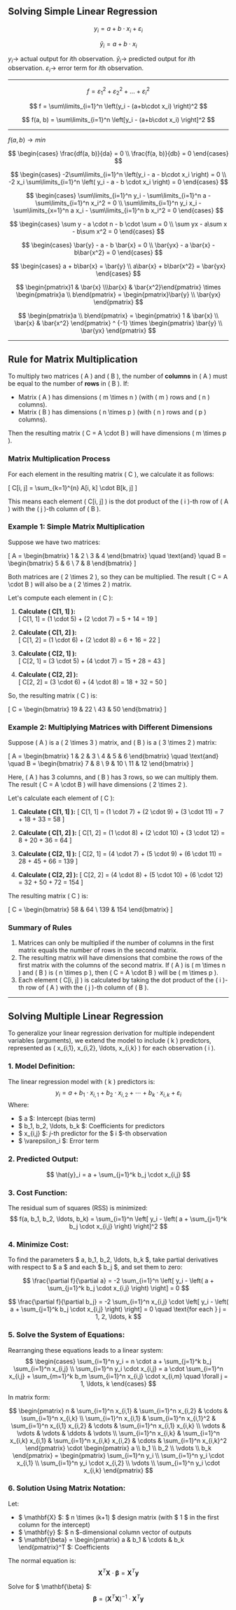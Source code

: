 ## Solving Simple Linear Regression

$$
y_i = a + b \cdot x_i + \varepsilon_i
$$

$$
\hat{y}_i = a + b \cdot x_i
$$

$y_i \to$ actual output for $i$th observation.
$\hat{y}_i \to$ predicted output for $i$th observation.
$\varepsilon_i \to$ error term for $i$th observation.

---

$$
f = \varepsilon_1^2 + \varepsilon_2^2 + \dots + \varepsilon_i^2
$$

$$
f = \sum\limits_{i=1}^n \left(y_i - (a+b\cdot x_i) \right)^2
$$

$$
f(a, b) = \sum\limits_{i=1}^n \left[y_i - (a+b\cdot x_i) \right]^2
$$

---

$f(a,b) \to min$

$$
\begin{cases}
    \frac{df(a, b)}{da} = 0 \\
    \frac{f(a, b)}{db} = 0
\end{cases}
$$

$$
\begin{cases}
    -2\sum\limits_{i=1}^n \left(y_i - a - b\cdot x_i \right) = 0 \\
    -2 x_i \sum\limits_{i=1}^n \left( y_i - a - b \cdot x_i \right) = 0
\end{cases}
$$

$$
\begin{cases}
    \sum\limits_{i=1}^n y_i - \sum\limits_{i=1}^n a - \sum\limits_{i=1}^n x_i^2 = 0 \\
    \sum\limits_{i=1}^n y_i x_i - \sum\limits_{x=1}^n a x_i - \sum\limits_{i=1}^n b x_i^2 = 0
\end{cases}
$$

$$
\begin{cases}
    \sum y - a \cdot n - b \cdot \sum = 0 \\
    \sum yx - a\sum x - b\sum x^2 = 0
\end{cases}
$$

$$
\begin{cases}
    \bar{y} - a - b \bar{x} = 0 \\
    \bar{yx} - a \bar{x} - b\bar{x^2} = 0
\end{cases}
$$

$$
\begin{cases}
    a + b\bar{x} = \bar{y} \\
    a\bar{x} + b\bar{x^2} = \bar{yx}
\end{cases}
$$

$$
\begin{pmatrix}1 & \bar{x} \\\bar{x} & \bar{x^2}\end{pmatrix}
\times
\begin{pmatrix}a \\ b\end{pmatrix} =
\begin{pmatrix}\bar{y} \\ \bar{yx} \end{pmatrix}
$$

$$
\begin{pmatrix}a \\ b\end{pmatrix} =
\begin{pmatrix} 1 & \bar{x} \\ \bar{x} & \bar{x^2} \end{pmatrix} ^ {-1}
\times
\begin{pmatrix} \bar{y} \\ \bar{yx} \end{pmatrix}
$$

---

## Rule for Matrix Multiplication

To multiply two matrices \( A \) and \( B \), the number of **columns** in \( A \) must be equal to the number of **rows** in \( B \). If:

- Matrix \( A \) has dimensions \( m \times n \) (with \( m \) rows and \( n \) columns).
- Matrix \( B \) has dimensions \( n \times p \) (with \( n \) rows and \( p \) columns).

Then the resulting matrix \( C = A \cdot B \) will have dimensions \( m \times p \).

### Matrix Multiplication Process

For each element in the resulting matrix \( C \), we calculate it as follows:

\[
C[i, j] = \sum\_{k=1}^{n} A[i, k] \cdot B[k, j]
\]

This means each element \( C[i, j] \) is the dot product of the \( i \)-th row of \( A \) with the \( j \)-th column of \( B \).

### Example 1: Simple Matrix Multiplication

Suppose we have two matrices:

\[
A = \begin{bmatrix} 1 & 2 \\ 3 & 4 \end{bmatrix} \quad \text{and} \quad B = \begin{bmatrix} 5 & 6 \\ 7 & 8 \end{bmatrix}
\]

Both matrices are \( 2 \times 2 \), so they can be multiplied. The result \( C = A \cdot B \) will also be a \( 2 \times 2 \) matrix.

Let's compute each element in \( C \):

1. **Calculate \( C[1, 1] \):**  
   \[
   C[1, 1] = (1 \cdot 5) + (2 \cdot 7) = 5 + 14 = 19
   \]

2. **Calculate \( C[1, 2] \):**  
   \[
   C[1, 2] = (1 \cdot 6) + (2 \cdot 8) = 6 + 16 = 22
   \]

3. **Calculate \( C[2, 1] \):**  
   \[
   C[2, 1] = (3 \cdot 5) + (4 \cdot 7) = 15 + 28 = 43
   \]

4. **Calculate \( C[2, 2] \):**  
   \[
   C[2, 2] = (3 \cdot 6) + (4 \cdot 8) = 18 + 32 = 50
   \]

So, the resulting matrix \( C \) is:

\[
C = \begin{bmatrix} 19 & 22 \\ 43 & 50 \end{bmatrix}
\]

### Example 2: Multiplying Matrices with Different Dimensions

Suppose \( A \) is a \( 2 \times 3 \) matrix, and \( B \) is a \( 3 \times 2 \) matrix:

\[
A = \begin{bmatrix} 1 & 2 & 3 \\ 4 & 5 & 6 \end{bmatrix} \quad \text{and} \quad B = \begin{bmatrix} 7 & 8 \\ 9 & 10 \\ 11 & 12 \end{bmatrix}
\]

Here, \( A \) has 3 columns, and \( B \) has 3 rows, so we can multiply them. The result \( C = A \cdot B \) will have dimensions \( 2 \times 2 \).

Let's calculate each element of \( C \):

1. **Calculate \( C[1, 1] \):**
   \[
   C[1, 1] = (1 \cdot 7) + (2 \cdot 9) + (3 \cdot 11) = 7 + 18 + 33 = 58
   \]

2. **Calculate \( C[1, 2] \):**
   \[
   C[1, 2] = (1 \cdot 8) + (2 \cdot 10) + (3 \cdot 12) = 8 + 20 + 36 = 64
   \]

3. **Calculate \( C[2, 1] \):**
   \[
   C[2, 1] = (4 \cdot 7) + (5 \cdot 9) + (6 \cdot 11) = 28 + 45 + 66 = 139
   \]

4. **Calculate \( C[2, 2] \):**
   \[
   C[2, 2] = (4 \cdot 8) + (5 \cdot 10) + (6 \cdot 12) = 32 + 50 + 72 = 154
   \]

The resulting matrix \( C \) is:

\[
C = \begin{bmatrix} 58 & 64 \\ 139 & 154 \end{bmatrix}
\]

### Summary of Rules

1. Matrices can only be multiplied if the number of columns in the first matrix equals the number of rows in the second matrix.
2. The resulting matrix will have dimensions that combine the rows of the first matrix with the columns of the second matrix. If \( A \) is \( m \times n \) and \( B \) is \( n \times p \), then \( C = A \cdot B \) will be \( m \times p \).
3. Each element \( C[i, j] \) is calculated by taking the dot product of the \( i \)-th row of \( A \) with the \( j \)-th column of \( B \).


---
## Solving Multiple Linear Regression

To generalize your linear regression derivation for multiple independent variables (arguments), we extend the model to include \( k \) predictors, represented as \( x_{i,1}, x_{i,2}, \ldots, x_{i,k} \) for each observation \( i \).


### 1. Model Definition:
The linear regression model with \( k \) predictors is:
$$
y_i = a + b_1 \cdot x_{i,1} + b_2 \cdot x_{i,2} + \cdots + b_k \cdot x_{i,k} + \varepsilon_i
$$
Where:
- $ a $: Intercept (bias term)
- $ b_1, b_2, \ldots, b_k $: Coefficients for predictors
- $ x_{i,j} $: $j$-th predictor for the $ i $-th observation
- $ \varepsilon_i $: Error term


### 2. Predicted Output:
$$
\hat{y}_i = a + \sum_{j=1}^k b_j \cdot x_{i,j}
$$


### 3. Cost Function:
The residual sum of squares (RSS) is minimized:
$$
f(a, b_1, b_2, \ldots, b_k) = \sum_{i=1}^n \left[ y_i - \left( a + \sum_{j=1}^k b_j \cdot x_{i,j} \right) \right]^2
$$


### 4. Minimize Cost:
To find the parameters $ a, b_1, b_2, \ldots, b_k $, take partial derivatives with respect to $ a $ and each $ b_j $, and set them to zero:

$$
\frac{\partial f}{\partial a} = -2 \sum_{i=1}^n \left[ y_i - \left( a + \sum_{j=1}^k b_j \cdot x_{i,j} \right) \right] = 0
$$

$$
\frac{\partial f}{\partial b_j} = -2 \sum_{i=1}^n x_{i,j} \cdot \left[ y_i - \left( a + \sum_{j=1}^k b_j \cdot x_{i,j} \right) \right] = 0 \quad \text{for each } j = 1, 2, \ldots, k
$$


### 5. Solve the System of Equations:
Rearranging these equations leads to a linear system:
$$
\begin{cases}
\sum_{i=1}^n y_i = n \cdot a + \sum_{j=1}^k b_j \sum_{i=1}^n x_{i,j} \\
\sum_{i=1}^n y_i \cdot x_{i,j} = a \cdot \sum_{i=1}^n x_{i,j} + \sum_{m=1}^k b_m \sum_{i=1}^n x_{i,j} \cdot x_{i,m} \quad \forall j = 1, \ldots, k
\end{cases}
$$

In matrix form:

$$
\begin{pmatrix}
n & \sum_{i=1}^n x_{i,1} & \sum_{i=1}^n x_{i,2} & \cdots & \sum_{i=1}^n x_{i,k} \\
\sum_{i=1}^n x_{i,1} & \sum_{i=1}^n x_{i,1}^2 & \sum_{i=1}^n x_{i,1} x_{i,2} & \cdots & \sum_{i=1}^n x_{i,1} x_{i,k} \\
\vdots & \vdots & \vdots & \ddots & \vdots \\
\sum_{i=1}^n x_{i,k} & \sum_{i=1}^n x_{i,k} x_{i,1} & \sum_{i=1}^n x_{i,k} x_{i,2} & \cdots & \sum_{i=1}^n x_{i,k}^2 \end{pmatrix} \cdot 
\begin{pmatrix}
a \\
b_1 \\
b_2 \\
\vdots \\
b_k
\end{pmatrix} =
\begin{pmatrix}
\sum_{i=1}^n y_i \\
\sum_{i=1}^n y_i \cdot x_{i,1} \\
\sum_{i=1}^n y_i \cdot x_{i,2} \\
\vdots \\
\sum_{i=1}^n y_i \cdot x_{i,k}
\end{pmatrix}
$$


### 6. Solution Using Matrix Notation:
Let:
- $ \mathbf{X} $: $ n \times (k+1) $ design matrix (with $ 1 $ in the first column for the intercept)
- $ \mathbf{y} $: $ n $-dimensional column vector of outputs
- $ \mathbf{\beta} = \begin{pmatrix} a & b_1 & \cdots & b_k \end{pmatrix}^T $: Coefficients

The normal equation is:
$$
\mathbf{X}^T \mathbf{X} \cdot \mathbf{\beta} = \mathbf{X}^T \mathbf{y}
$$

Solve for $ \mathbf{\beta} $:
$$
\mathbf{\beta} = \left( \mathbf{X}^T \mathbf{X} \right)^{-1} \cdot \mathbf{X}^T \mathbf{y}
$$


